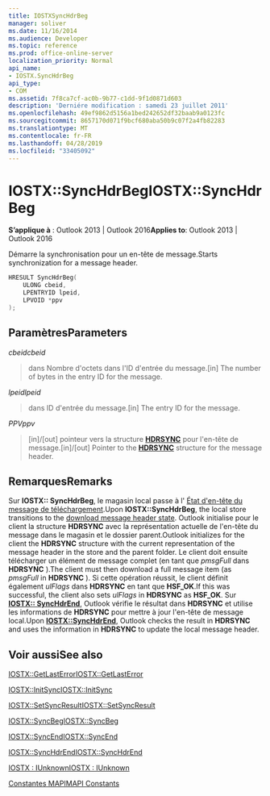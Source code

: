 ```yaml
---
title: IOSTXSyncHdrBeg
manager: soliver
ms.date: 11/16/2014
ms.audience: Developer
ms.topic: reference
ms.prod: office-online-server
localization_priority: Normal
api_name:
- IOSTX.SyncHdrBeg
api_type:
- COM
ms.assetid: 7f8ca7cf-ac0b-9b77-c1dd-9f1d0871d603
description: 'Derniére modification : samedi 23 juillet 2011'
ms.openlocfilehash: 49ef9862d5156a1bed242652df32baab9a0123fc
ms.sourcegitcommit: 8657170d071f9bcf680aba50b9c07f2a4fb82283
ms.translationtype: MT
ms.contentlocale: fr-FR
ms.lasthandoff: 04/28/2019
ms.locfileid: "33405092"
---
```

# <a name="iostxsynchdrbeg"></a><span data-ttu-id="890e4-103">IOSTX::SyncHdrBeg</span><span class="sxs-lookup"><span data-stu-id="890e4-103">IOSTX::SyncHdrBeg</span></span>

  
  
<span data-ttu-id="890e4-104">**S’applique à** : Outlook 2013 | Outlook 2016</span><span class="sxs-lookup"><span data-stu-id="890e4-104">**Applies to**: Outlook 2013 | Outlook 2016</span></span> 
  
<span data-ttu-id="890e4-105">Démarre la synchronisation pour un en-tête de message.</span><span class="sxs-lookup"><span data-stu-id="890e4-105">Starts synchronization for a message header.</span></span>
  
```cpp
HRESULT SyncHdrBeg( 
    ULONG cbeid, 
    LPENTRYID lpeid, 
    LPVOID *ppv 
);
```

## <a name="parameters"></a><span data-ttu-id="890e4-106">Paramètres</span><span class="sxs-lookup"><span data-stu-id="890e4-106">Parameters</span></span>

 <span data-ttu-id="890e4-107">_cbeid_</span><span class="sxs-lookup"><span data-stu-id="890e4-107">_cbeid_</span></span>
  
> <span data-ttu-id="890e4-108">dans Nombre d'octets dans l'ID d'entrée du message.</span><span class="sxs-lookup"><span data-stu-id="890e4-108">[in] The number of bytes in the entry ID for the message.</span></span>
    
 <span data-ttu-id="890e4-109">_lpeid_</span><span class="sxs-lookup"><span data-stu-id="890e4-109">_lpeid_</span></span>
  
> <span data-ttu-id="890e4-110">dans ID d'entrée du message.</span><span class="sxs-lookup"><span data-stu-id="890e4-110">[in] The entry ID for the message.</span></span>
    
 <span data-ttu-id="890e4-111">_PPV_</span><span class="sxs-lookup"><span data-stu-id="890e4-111">_ppv_</span></span>
  
>  <span data-ttu-id="890e4-112">[in]/[out] pointeur vers la structure **[HDRSYNC](hdrsync.md)** pour l'en-tête de message.</span><span class="sxs-lookup"><span data-stu-id="890e4-112">[in]/[out] Pointer to the **[HDRSYNC](hdrsync.md)** structure for the message header.</span></span> 
    
## <a name="remarks"></a><span data-ttu-id="890e4-113">Remarques</span><span class="sxs-lookup"><span data-stu-id="890e4-113">Remarks</span></span>

<span data-ttu-id="890e4-114">Sur **IOSTX:: SyncHdrBeg**, le magasin local passe à l' [État d'en-tête du message de téléchargement](download-message-header-state.md).</span><span class="sxs-lookup"><span data-stu-id="890e4-114">Upon **IOSTX::SyncHdrBeg**, the local store transitions to the [download message header state](download-message-header-state.md).</span></span> <span data-ttu-id="890e4-115">Outlook initialise pour le client la structure **HDRSYNC** avec la représentation actuelle de l'en-tête du message dans le magasin et le dossier parent.</span><span class="sxs-lookup"><span data-stu-id="890e4-115">Outlook initializes for the client the **HDRSYNC** structure with the current representation of the message header in the store and the parent folder.</span></span> <span data-ttu-id="890e4-116">Le client doit ensuite télécharger un élément de message complet (en tant que *pmsgFull* dans **HDRSYNC** ).</span><span class="sxs-lookup"><span data-stu-id="890e4-116">The client must then download a full message item (as  *pmsgFull*  in **HDRSYNC** ).</span></span> <span data-ttu-id="890e4-117">Si cette opération réussit, le client définit également *ulFlags* dans **HDRSYNC** en tant que **HSF_OK**.</span><span class="sxs-lookup"><span data-stu-id="890e4-117">If this was successful, the client also sets  *ulFlags*  in **HDRSYNC** as **HSF_OK**.</span></span> <span data-ttu-id="890e4-118">Sur **[IOSTX:: SyncHdrEnd](iostx-synchdrend.md)**, Outlook vérifie le résultat dans **HDRSYNC** et utilise les informations de **HDRSYNC** pour mettre à jour l'en-tête de message local.</span><span class="sxs-lookup"><span data-stu-id="890e4-118">Upon **[IOSTX::SyncHdrEnd](iostx-synchdrend.md)**, Outlook checks the result in **HDRSYNC** and uses the information in **HDRSYNC** to update the local message header.</span></span> 
  
## <a name="see-also"></a><span data-ttu-id="890e4-119">Voir aussi</span><span class="sxs-lookup"><span data-stu-id="890e4-119">See also</span></span>



[<span data-ttu-id="890e4-120">IOSTX::GetLastError</span><span class="sxs-lookup"><span data-stu-id="890e4-120">IOSTX::GetLastError</span></span>](iostx-getlasterror.md)
  
[<span data-ttu-id="890e4-121">IOSTX::InitSync</span><span class="sxs-lookup"><span data-stu-id="890e4-121">IOSTX::InitSync</span></span>](iostx-initsync.md)
  
[<span data-ttu-id="890e4-122">IOSTX::SetSyncResult</span><span class="sxs-lookup"><span data-stu-id="890e4-122">IOSTX::SetSyncResult</span></span>](iostx-setsyncresult.md)
  
[<span data-ttu-id="890e4-123">IOSTX::SyncBeg</span><span class="sxs-lookup"><span data-stu-id="890e4-123">IOSTX::SyncBeg</span></span>](iostx-syncbeg.md)
  
[<span data-ttu-id="890e4-124">IOSTX::SyncEnd</span><span class="sxs-lookup"><span data-stu-id="890e4-124">IOSTX::SyncEnd</span></span>](iostx-syncend.md)
  
[<span data-ttu-id="890e4-125">IOSTX::SyncHdrEnd</span><span class="sxs-lookup"><span data-stu-id="890e4-125">IOSTX::SyncHdrEnd</span></span>](iostx-synchdrend.md)
  
[<span data-ttu-id="890e4-126">IOSTX : IUnknown</span><span class="sxs-lookup"><span data-stu-id="890e4-126">IOSTX : IUnknown</span></span>](iostxiunknown.md)


[<span data-ttu-id="890e4-127">Constantes MAPI</span><span class="sxs-lookup"><span data-stu-id="890e4-127">MAPI Constants</span></span>](mapi-constants.md)

